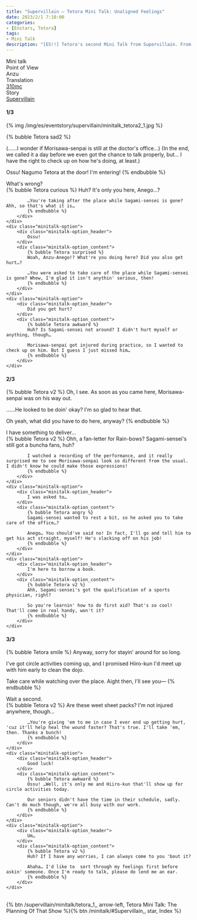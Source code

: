 ```yaml
---
title: "Supervillain – Tetora Mini Talk: Unaligned Feelings"
date: 2023/2/1 7:10:00
categories:
- [Enstars, Tetora]
tags:
- Mini Talk
description: "[ES!!] Tetora's second Mini Talk from Supervillain. From Anzu's POV."
---
```

<div class="three-wrapper" style="--storyColor:#965e7d;--storyColor-rgb:150,94,125;--storyColor-h:326.8;--storyColor-s: 23%;--storyColor-l:47.8%;">
    <div class="info-area">
        <div class="info">
            <div class="info-item characters">
                <div class="label">
                    Mini talk
                </div>
                <div class="value">
								<a href="/categories/Enstars/Tetora" character="Tetora"></a>
                </div>
            </div>
            <div class="info-item one">
                <div class="label">
                    Point of View
                </div>
                <div class="value">
                    Anzu
                </div>
            </div>
            <div class="info-item two">
                <div class="label">
                    Translation
                </div>
                <div class="value">
                    <a href="/about">310mc</a>
                </div>
            </div>
            <div class="info-item three">
                <div class="label">
                   Story
                </div>
                <div class="value">
                    <a href="/supervillain">Supervillain</a>
                </div>
            </div>
        </div>
    </div>
</div>

<!-- more -->

#### <div mt="rare"></div> 1/3

{% img /img/es/eventstory/supervillain/minitalk_tetora2_1.jpg %}

{% bubble Tetora sad2 %}
<th>(……I wonder if Morisawa-senpai is still at the doctor's office…)</th>

<th>(In the end, we called it a day before we even got the chance to talk properly, but… I have the right to check up on how he's doing, at least.)</th>

Ossu! Nagumo Tetora at the door! I'm entering!
{% endbubble %}

<div class="minitalk" character="Anzu">
    <div class="minitalk-option">
        <div class="minitalk-option_header">
            What's wrong?
        </div>
        <div class="minitalk-option_content">
            {% bubble Tetora curious %}
            Huh? It's only you here, Anego…?

            …You're taking after the place while Sagami-sensei is gone? Ahh, so that's what it is…
			{% endbubble %}
        </div>
    </div>
    <div class="minitalk-option">
        <div class="minitalk-option_header">
            Ossu!
        </div>
        <div class="minitalk-option_content">
            {% bubble Tetora surprised %}
            Woah, Anzu-Anego!? What're you doing here? Did you also get hurt…?

            …You were asked to take care of the place while Sagami-sensei is gone? Whew, I'm glad it isn't anythin' serious, then!
			{% endbubble %}
        </div>
    </div>
    <div class="minitalk-option">
        <div class="minitalk-option_header">
            Did you get hurt?
        </div>
        <div class="minitalk-option_content">
            {% bubble Tetora awkward %}
            Huh? Is Sagami-sensei not around? I didn't hurt myself or anything, though…

            Morisawa-senpai got injured during practice, so I wanted to check up on him. But I guess I just missed him…
			{% endbubble %}
        </div>
    </div>
</div>

#### <div mt="rare"></div> 2/3

{% bubble Tetora v2 %}
Oh, I see. As soon as you came here, Morisawa-senpai was on his way out.

……He looked to be doin' okay? I'm so glad to hear that.

Oh yeah, what did you have to do here, anyway?
{% endbubble %}

<div class="minitalk" character="Anzu">
    <div class="minitalk-option">
        <div class="minitalk-option_header">
            I have something to deliver…
        </div>
        <div class="minitalk-option_content">
            {% bubble Tetora v2 %}
            Ohh, a fan-letter for Rain-bows? Sagami-sensei's still got a buncha fans, huh?

            I watched a recording of the performance, and it really surprised me to see Morisawa-senpai look so different from the usual. I didn't know he could make those expressions!
			{% endbubble %}
        </div>
    </div>
    <div class="minitalk-option">
        <div class="minitalk-option_header">
            I was asked to…
        </div>
        <div class="minitalk-option_content">
            {% bubble Tetora angry %}
            Sagami-sensei wanted to rest a bit, so he asked you to take care of the office…?

            Anego… You should've said no! In fact, I'll go and tell him to get his act straight, myself! He's slacking off on his job!
			{% endbubble %}
        </div>
    </div>
    <div class="minitalk-option">
        <div class="minitalk-option_header">
            I'm here to borrow a book.
        </div>
        <div class="minitalk-option_content">
            {% bubble Tetora v2 %}
            Ahh, Sagami-sensei's got the qualification of a sports physician, right?

            So you're learnin' how to do first aid? That's so cool! That'll come in real handy, won't it?
			{% endbubble %}
        </div>
    </div>
</div>

#### <div mt="rare"></div> 3/3

{% bubble Tetora smile %}
Anyway, sorry for stayin' around for so long.

I've got circle activities coming up, and I promised Hiiro-kun I'd meet up with him early to clean the dojo.

Take care while watching over the place. Aight then, I'll see you—
{% endbubble %}

<div class="minitalk" character="Anzu">
    <div class="minitalk-option">
        <div class="minitalk-option_header">
          Wait a second.
        </div>
        <div class="minitalk-option_content">
            {% bubble Tetora v2 %}
            Are these weet sheet packs? I'm not injured anywhere, though…

            …You're giving 'em to me in case I ever end up getting hurt, 'cuz it'll help heal the wound faster? That's true. I'll take 'em, then. Thanks a bunch!
			{% endbubble %}
        </div>
    </div>
    <div class="minitalk-option">
        <div class="minitalk-option_header">
            Good luck!
        </div>
        <div class="minitalk-option_content">
            {% bubble Tetora awkward %}
            Ossu! …Well, it's only me and Hiiro-kun that'll show up for circle activities today.

            Our seniors didn't have the time in their schedule, sadly. Can't do much though, we're all busy with our work.
			{% endbubble %}
        </div>
    </div>
    <div class="minitalk-option">
        <div class="minitalk-option_header">
            Um…
        </div>
        <div class="minitalk-option_content">
            {% bubble Tetora v2 %}
            Huh? If I have any worries, I can always come to you 'bout it?

            Ahaha… I'd like to  sort through my feelings first before askin' someone. Once I'm ready to talk, please do lend me an ear.
			{% endbubble %}
        </div>
    </div>
</div>
<br>
<div toc>{% btn /supervillain/minitalk/tetora_1,, arrow-left, Tetora Mini Talk: The Planning Of That Show %}{% btn /minitalk/#Supervillain,, star, Index %}</div>
